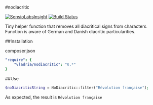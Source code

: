 #nodiacritic

[![SensioLabsInsight](https://insight.sensiolabs.com/projects/a4b5fc34-3340-49f6-b593-ea9737c2ea82/mini.png)](https://insight.sensiolabs.com/projects/a4b5fc34-3340-49f6-b593-ea9737c2ea82)
[![Build Status](https://travis-ci.org/riabchenkovlad/nodiacritic.svg?branch=master)](https://travis-ci.org/riabchenkovlad/nodiacritic)

Tiny helper function that removes all diacritical signs from characters. Function is aware of German and Danish diacritic particularities.


##Installation

composer.json
```yml
"require": {
    "vladria/nodiacritic": "0.*"
}
```

##Use

```php
$noDiacriticString = NoDiacritic::filter("Révolution française");
```

As expected, the result is `Révolution française`
